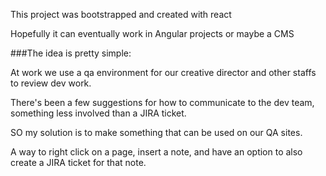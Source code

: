 This project was bootstrapped and created with react

Hopefully it can eventually work in Angular projects or maybe a CMS

###The idea is pretty simple:

At work we use a qa environment for our creative director and other staffs to review dev work.

There's been a few suggestions for how to communicate to the dev team, something less involved than a JIRA ticket.


SO my solution is to make something that can be used on our QA sites. 

A way to right click on a page, insert a note, and have an option to also create a JIRA ticket for that note.
